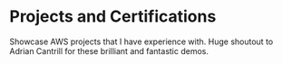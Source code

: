 # Projects and Certifications
Showcase AWS projects that I have experience with. Huge shoutout to Adrian Cantrill for these brilliant and fantastic demos.
